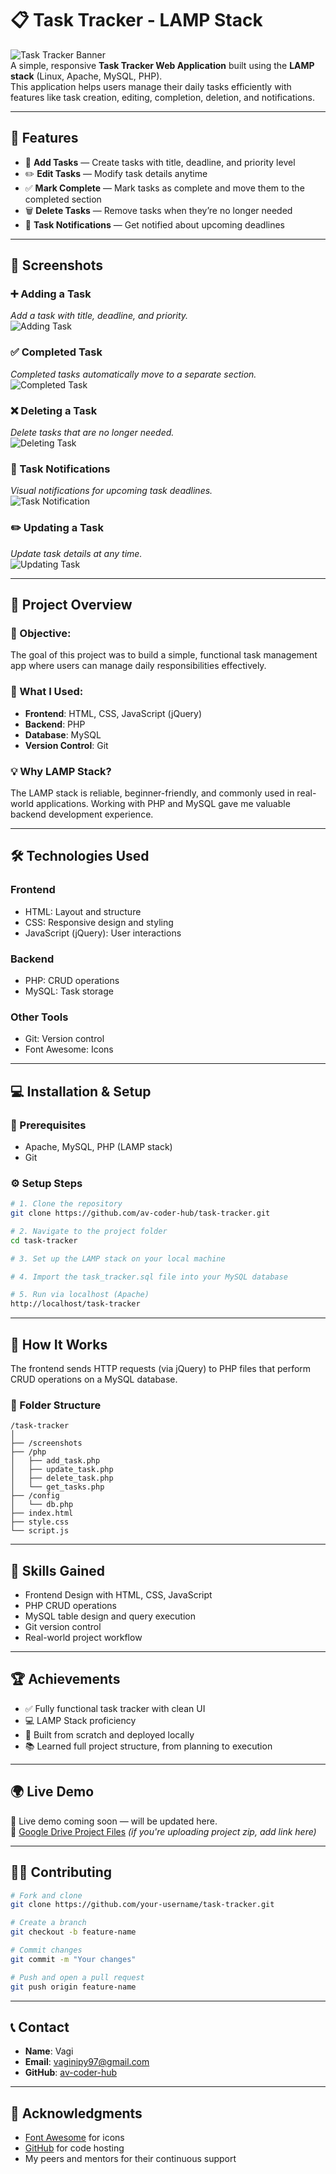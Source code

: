 # 📋 Task Tracker - LAMP Stack

![Task Tracker Banner](https://via.placeholder.com/1200x400?text=Task+Tracker+Portfolio)  
A simple, responsive **Task Tracker Web Application** built using the **LAMP stack** (Linux, Apache, MySQL, PHP).  
This application helps users manage their daily tasks efficiently with features like task creation, editing, completion, deletion, and notifications.

---

## 🚀 Features

- 📝 **Add Tasks** — Create tasks with title, deadline, and priority level  
- ✏️ **Edit Tasks** — Modify task details anytime  
- ✅ **Mark Complete** — Mark tasks as complete and move them to the completed section  
- 🗑️ **Delete Tasks** — Remove tasks when they’re no longer needed  
- 🔔 **Task Notifications** — Get notified about upcoming deadlines

---

## 📸 Screenshots

### ➕ Adding a Task  
_Add a task with title, deadline, and priority._  
![Adding Task](screenshots/adding%20task.png)

### ✅ Completed Task  
_Completed tasks automatically move to a separate section._  
![Completed Task](screenshots/completed%20task.png)

### ❌ Deleting a Task  
_Delete tasks that are no longer needed._  
![Deleting Task](screenshots/deleting%20tasks.png)

### 🔔 Task Notifications  
_Visual notifications for upcoming task deadlines._  
![Task Notification](screenshots/task%20notification.png)

### ✏️ Updating a Task  
_Update task details at any time._  
![Updating Task](screenshots/update%20task.png)

---

## 📖 Project Overview

### 🎯 Objective:
The goal of this project was to build a simple, functional task management app where users can manage daily responsibilities effectively.

### 🔧 What I Used:
- **Frontend**: HTML, CSS, JavaScript (jQuery)
- **Backend**: PHP
- **Database**: MySQL
- **Version Control**: Git

### 💡 Why LAMP Stack?
The LAMP stack is reliable, beginner-friendly, and commonly used in real-world applications. Working with PHP and MySQL gave me valuable backend development experience.

---

## 🛠️ Technologies Used

### **Frontend**  
- HTML: Layout and structure  
- CSS: Responsive design and styling  
- JavaScript (jQuery): User interactions

### **Backend**  
- PHP: CRUD operations  
- MySQL: Task storage

### **Other Tools**  
- Git: Version control  
- Font Awesome: Icons

---

## 💻 Installation & Setup

### 🧱 Prerequisites
- Apache, MySQL, PHP (LAMP stack)
- Git

### ⚙️ Setup Steps

```bash
# 1. Clone the repository
git clone https://github.com/av-coder-hub/task-tracker.git

# 2. Navigate to the project folder
cd task-tracker

# 3. Set up the LAMP stack on your local machine

# 4. Import the task_tracker.sql file into your MySQL database

# 5. Run via localhost (Apache)
http://localhost/task-tracker
```

---

## 🧪 How It Works

The frontend sends HTTP requests (via jQuery) to PHP files that perform CRUD operations on a MySQL database.

### 📂 Folder Structure

```
/task-tracker
│
├── /screenshots
├── /php
│   ├── add_task.php
│   ├── update_task.php
│   ├── delete_task.php
│   └── get_tasks.php
├── /config
│   └── db.php
├── index.html
├── style.css
└── script.js
```

---

## 🧠 Skills Gained

- Frontend Design with HTML, CSS, JavaScript  
- PHP CRUD operations  
- MySQL table design and query execution  
- Git version control  
- Real-world project workflow

---

## 🏆 Achievements

- ✅ Fully functional task tracker with clean UI  
- 💻 LAMP Stack proficiency  
- 🎯 Built from scratch and deployed locally  
- 📚 Learned full project structure, from planning to execution

---

## 🌍 Live Demo

🚧 Live demo coming soon — will be updated here.  
📁 [Google Drive Project Files](#) *(if you're uploading project zip, add link here)*

---

## 🧑‍💻 Contributing

```bash
# Fork and clone
git clone https://github.com/your-username/task-tracker.git

# Create a branch
git checkout -b feature-name

# Commit changes
git commit -m "Your changes"

# Push and open a pull request
git push origin feature-name
```

---

## 📞 Contact

- **Name**: Vagi  
- **Email**: vaginipy97@gmail.com  
- **GitHub**: [av-coder-hub](https://github.com/av-coder-hub)

---

## 🙏 Acknowledgments

- [Font Awesome](https://fontawesome.com) for icons  
- [GitHub](https://github.com) for code hosting  
- My peers and mentors for their continuous support
